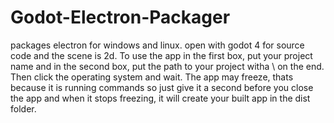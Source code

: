# Godot-Electron-Packager
packages electron for windows and linux.
open with godot 4 for source code and the scene is 2d.
To use the app 
in the first box, put your project name and in the second box, put the path to your project witha \ on the end.
Then click the operating system and wait.
The app may freeze, thats because it is running commands so just give it a second before you close the app and when it stops freezing, it will create your built app in the dist folder.
